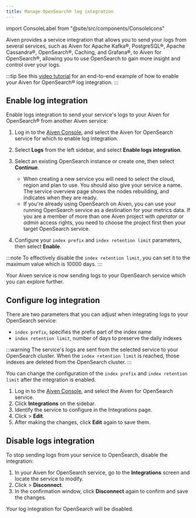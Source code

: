 ```yaml
---
title: Manage OpenSearch® log integration
---
```


import ConsoleLabel from "@site/src/components/ConsoleIcons"

Aiven provides a service integration that allows you to send your logs from several services, such as Aiven for Apache Kafka®, PostgreSQL®, Apache Cassandra®, OpenSearch®, Caching, and Grafana®, to Aiven for OpenSearch®, allowing you to use OpenSearch to gain more insight and control over your logs.

:::tip
See this [video tutorial](https://www.youtube.com/watch?v=f4y9nPadO-M) for an end-to-end
example of how to enable your Aiven for OpenSearch® log integration.
:::

## Enable log integration

Enable logs integration to send your service's logs to your Aiven for
OpenSearch® from another Aiven service:

1.  Log in to the [Aiven Console](https://console.aiven.io/), and select
    the Aiven for OpenSearch service for which to enable log
    integration.

1.  Select **Logs** from the left sidebar, and select **Enable logs
    integration**.

1.  Select an existing OpenSearch instance or create one, then select **Continue**.

    -   When creating a new service you will need to select the
        cloud, region and plan to use. You should also give your
        service a name. The service overview page shows the nodes
        rebuilding, and indicates when they are ready.
    -   If you're already using OpenSearch on Aiven, you can use
        your running OpenSearch service as a destination for your
        metrics data. If you are a member of more than one Aiven
        project with *operator* or *admin* access rights, you need
        to choose the project first then your target OpenSearch
        service.

1.  Configure your `index prefix` and `index retention limit`
    parameters, then select **Enable**.

:::note
To effectively disable the `index retention limit`, you can
set it to the maximum value which is 10000 days.
:::

Your Aiven service is now sending logs to your OpenSearch service which
you can explore further.

## Configure log integration

There are two parameters that you can adjust when integrating logs to
your OpenSearch service:

-   `index prefix`, specifies the prefix part of the index name
-   `index retention limit`, number of days to preserve the daily
    indexes

:::warning
The service's logs are sent from the selected service to your
OpenSearch cluster. When the `index retention limit` is reached, those
indexes are deleted from the OpenSearch cluster.
:::

You can change the configuration of the `index prefix` and
`index retention limit` after the integration is enabled.

1.  Log in to the [Aiven Console](https://console.aiven.io/), and select
    the Aiven for OpenSearch service.
1.  Click **Integrations** on the sidebar.
1.  Identify the service to configure in the Integrations page.
1.  Click <ConsoleLabel name="actions"/> > **Edit**.
1.  After making the changes, click **Edit** again to save them.

## Disable logs integration

To stop sending logs from your service to OpenSearch, disable the integration:

1.  In your Aiven for OpenSearch service, go to the
    **Integrations** screen and locate the
    service to modify.
1.  Click <ConsoleLabel name="actions"/> > **Disconnect**.
1.  In the confirmation window, click **Disconnect** again to confirm
    and save the changes.

Your log integration for OpenSearch will be disabled.
